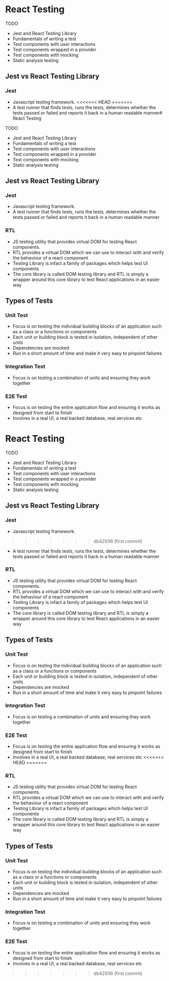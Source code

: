 # React Testing

TODO

- Jest and React Testing Library
- Fundamentals of writing a test
- Test components with user interactions
- Test components wrapped in a provider
- Test components with mocking
- Static analysis testing

## Jest vs React Testing Library

### Jest

- Javascript testing framework.
<<<<<<< HEAD
=======
- A test runner that finds tests, runs the tests, determines whether the tests passed or failed and reports it back in a human readable manner# React Testing

TODO

- Jest and React Testing Library
- Fundamentals of writing a test
- Test components with user interactions
- Test components wrapped in a provider
- Test components with mocking
- Static analysis testing

## Jest vs React Testing Library

### Jest

- Javascript testing framework.
- A test runner that finds tests, runs the tests, determines whether the tests passed or failed and reports it back in a human readable manner

### RTL

- JS testing utility that provides virtual DOM for testing React components.
- RTL provides a virtual DOM which we can use to interact with and verify the behaviour of a react component
- Testing Library is infact a family of packages which helps test UI components
- The core library is called DOM testing library and RTL is simply a wrapper around this core library to test React applications in an easier way

## Types of Tests

### Unit Test

- Focus is on testing the individual building blocks of an application such as a class or a functions or components
- Each unit or building block is tested in isolation, independent of other units
- Dependencies are mocked
- Run in a short amount of time and make it very easy to pinpoint failures

### Integration Test

- Focus is on testing a combination of units and ensuring they work together

### E2E Test

- Focus is on testing the entire application flow and ensuring it works as designed from start to finish
- Involves in a real UI, a real backed database, real services etc

# React Testing

TODO

- Jest and React Testing Library
- Fundamentals of writing a test
- Test components with user interactions
- Test components wrapped in a provider
- Test components with mocking
- Static analysis testing

## Jest vs React Testing Library

### Jest

- Javascript testing framework.
>>>>>>> db42936 (first commit)
- A test runner that finds tests, runs the tests, determines whether the tests passed or failed and reports it back in a human readable manner

### RTL

- JS testing utility that provides virtual DOM for testing React components.
- RTL provides a virtual DOM which we can use to interact with and verify the behaviour of a react component
- Testing Library is infact a family of packages which helps test UI components
- The core library is called DOM testing library and RTL is simply a wrapper around this core library to test React applications in an easier way

## Types of Tests

### Unit Test

- Focus is on testing the individual building blocks of an application such as a class or a functions or components
- Each unit or building block is tested in isolation, independent of other units
- Dependencies are mocked
- Run in a short amount of time and make it very easy to pinpoint failures

### Integration Test

- Focus is on testing a combination of units and ensuring they work together

### E2E Test

- Focus is on testing the entire application flow and ensuring it works as designed from start to finish
- Involves in a real UI, a real backed database, real services etc
<<<<<<< HEAD
=======

### RTL

- JS testing utility that provides virtual DOM for testing React components.
- RTL provides a virtual DOM which we can use to interact with and verify the behaviour of a react component
- Testing Library is infact a family of packages which helps test UI components
- The core library is called DOM testing library and RTL is simply a wrapper around this core library to test React applications in an easier way

## Types of Tests

### Unit Test

- Focus is on testing the individual building blocks of an application such as a class or a functions or components
- Each unit or building block is tested in isolation, independent of other units
- Dependencies are mocked
- Run in a short amount of time and make it very easy to pinpoint failures

### Integration Test

- Focus is on testing a combination of units and ensuring they work together

### E2E Test

- Focus is on testing the entire application flow and ensuring it works as designed from start to finish
- Involves in a real UI, a real backed database, real services etc
>>>>>>> db42936 (first commit)
